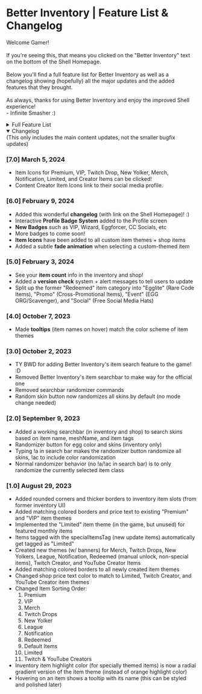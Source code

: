 # Better Inventory | Feature List & Changelog
Welcome Gamer!<br><br>
If you're seeing this, that means you clicked on the "Better Inventory" text on the bottom of the Shell Homepage. 
<br><br>
Below you'll find a full feature list for Better Inventory as well as a changelog showing (hopefully) all the major updates and the added features that they brought.
<br><br>
As always, thanks for using Better Inventory and enjoy the improved Shell experience!
<br>
\- Infinite Smasher :)
<details closed>
<summary>Full Feature List</summary>

- __Many UI Improvements__:
  - Rounded YouTube thumbnails
  - Rounded items and weapon select buttons
  - Better **color matching** on existing item theme properties:
	   - Price Labels
      - Spinning Egg (Image Loading)
      - Item Borders
  - New **gradient effect** (+ fade-in animation) for items when selected
- __New Item Themes__:
	- Limited - Limited-time items (in "Limited Edition" shop section)
   - Twitch Drops
   - Merch
   - New Yolker
   - League - Clan/Tournament Hats and Stamps
   - Notification - Hats created for and rewarded through the (discontinued) Notification System
   - Egglite - Code-unlockable items that fit no other categories
   - Promo - Cross-Promotional items unlocked by playing other BWD games (ex: Skull Wand Pistol)
   - Event - Event rewards from events such as EGG ORG or Scavenger Hunt
   - Social - Social media rewards (Hats) from the homepage
   - Youtube CC - YouTuber shop items (golden eggs)
   - Twitch CC - Twitch streamer shop items (golden eggs)
- __Changed Item Sorting Order__:
   1. Premium
   2. VIP
   3. Merch
   4. Twitch Drops
   5. New Yolker
   6. League
   7. Notification
   8. Egglite
   9. Promo
   10. Event
   11. Social
   12. Default
   13. Limited
   14. Content Creator (YouTube & Twitch)
   15. Shop Items 
- **Skin randomizer button** - randomizes all equipped items (including grenade and melee) for the currently selected weapon class
- **Item count information** in inventory, shop, and limited edition section:
   - __Inventory__: shows "X" items owned / total items
   - __Shop__: shows "X" items remaining to purchase / total items
   - __Limited Edition__: shows "X" items remaining to purchase / total limited items
- __Profile Badges - Clickable & Automatically Displayed__:
	- Main Badges - VIP, Eggforcer, Wizard, OG Player (Before 2019), Pandemic Gamer (2020), Shell Supporter($$$), etc
   - Social Badges - Automatically displayed based on linked accounts (BWD Content Creators Only)
   - Clickable Item Icons for each custom item theme! 
</details>

<details open>
<summary>Changelog</summary>
(This only includes the main content updates, not the smaller bugfix updates)

### [7.0] March 5, 2024
- Item Icons for Premium, VIP, Twitch Drop, New Yolker, Merch, Notification, Limited, and Creator Items can be clicked!
- Content Creator Item Icons link to their social media profile.

### [6.0] February 9, 2024
- Added this wonderful **changelog** (with link on the Shell Homepage)! :)
- Interactive **Profile Badge System** added to the Profile screen
- **New Badges** such as VIP, Wizard, Eggforcer, CC Socials, etc
- More badges to come soon! 
- **Item Icons** have been added to all custom item themes + shop items
- Added a subtle **fade animation** when selecting a custom-themed item

### [5.0] February 3, 2024
- See your **item count** info in the inventory and shop!
- Added a **version check** system + alert messages to tell users to update
- Split up the former "Redeemed" item category into "Egglite" (Rare Code Items), "Promo" (Cross-Promotional Items), "Event" (EGG ORG/Scavenger), and "Social" (Free Social Media Hats)

### [4.0] October 7, 2023
- Made **tooltips** (item names on hover) match the color scheme of item themes

### [3.0] October 2, 2023
- TY BWD for adding Better Inventory's item search feature to the game! :D
- Removed Better Inventory's item searchbar to make way for the official one
- Removed searchbar randomizer commands
- Random skin button now randomizes all skins by default (no mode change needed)

### [2.0] September 9, 2023 
- Added a working searchbar (in inventory and shop) to search skins based on item name, meshName, and item tags
- Randomizer button for egg color and skins (inventory only)
- Typing !a in search bar makes the randomizer button randomize all skins, !ac to include color randomization
- Normal randomizer behavior (no !a/!ac in search bar) is to only randomize the currently selected item class

### [1.0] August 29, 2023
- Added rounded corners and thicker borders to inventory item slots (from former inventory UI)
- Added matching colored borders and price text to existing "Premium" and "VIP" item themes
- Implemented the "Limited" item theme (in the game, but unused) for featured monthly items
- Items tagged with the specialItemsTag (new update items) automatically get tagged as "Limited"
- Created new themes (w/ banners) for Merch, Twitch Drops, New Yolkers, League, Notification, Redeemed (manual unlock, non-special items), Twitch Creator, and YouTube Creator Items
- Added matching colored borders to all newly created item themes
- Changed shop price text color to match to Limited, Twitch Creator, and YouTube Creator item themes
- Changed Item Sorting Order:<br>
  1. Premium<br>
  2. VIP<br>
  3. Merch<br>
  4. Twitch Drops<br>
  5. New Yolker<br>
  6. League<br>
  7. Notification<br>
  8. Redeemed<br>
  9. Default Items<br>
  10. Limited<br>
  11. Twitch & YouTube Creators<br>
- Inventory item highlight color (for specially themed items) is now a radial gradient version of the item theme (instead of orange highlight color)
- Hovering on an item shows a tooltip with its name (this can be styled and polished later)

</details>
